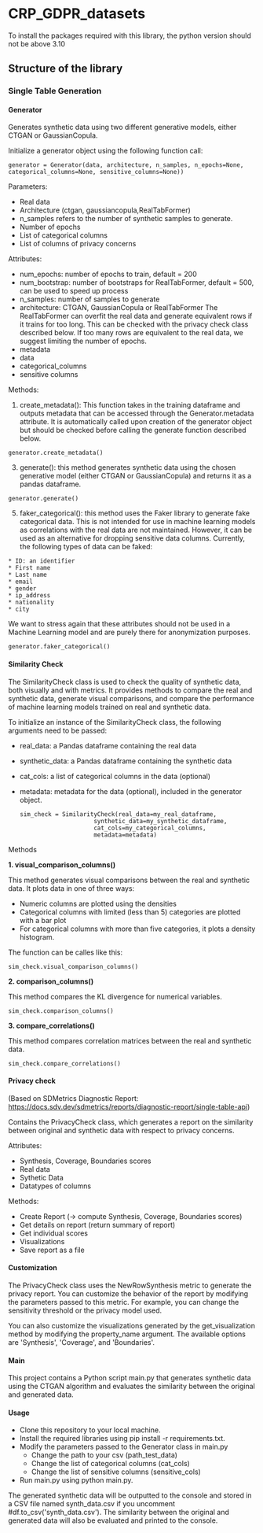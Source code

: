 # CRP_GDPR_datasets

To install the packages required with this library, the python version should not be above 3.10

## Structure of the library

### Single Table Generation

#### Generator


Generates synthetic data using two different generative models, either CTGAN or GaussianCopula. 

Initialize a generator object using the following function call: 

    generator = Generator(data, architecture, n_samples, n_epochs=None, categorical_columns=None, sensitive_columns=None))

Parameters:
  * Real data
  * Architecture (ctgan, gaussiancopula,RealTabFormer)
  * n_samples refers to the number of synthetic samples to generate. 
  * Number of epochs
  * List of categorical columns 
  * List of columns of privacy concerns

Attributes: 

  * num_epochs: number of epochs to train, default = 200
  * num_bootstrap: number of bootstraps for RealTabFormer, default = 500, can be used to speed up process
  * n_samples: number of samples to generate
  * architecture: CTGAN, GaussianCopula or RealTabFormer
The RealTabFormer can overfit the real data and generate equivalent rows if it trains for too long. This can be checked with the privacy check class described below. If too many rows are equivalent to the real data, we suggest limiting the number of epochs. 
  * metadata
  * data
  * categorical_columns
  * sensitive columns



Methods:
  1. create_metadata(): This function takes in the training dataframe and outputs metadata that can be accessed through the Generator.metadata attribute. It is automatically called upon creation of the generator object but should be checked before calling the generate function described below. 

    generator.create_metadata()
  3. generate(): this method generates synthetic data using the chosen generative model (either CTGAN or GaussianCopula) and returns it as a pandas dataframe.

    generator.generate()
  5. faker_categorical(): this method uses the Faker library to generate fake categorical data. This is not intended for use in machine learning models as correlations with the real data are not maintained.  However, it can be used as an alternative for dropping sensitive data columns. Currently, the following types of data can be faked: 

    * ID: an identifier
    * First name
    * Last name
    * email
    * gender
    * ip_address
    * nationality
    * city
   

We want to stress again that these attributes should not be used in a Machine Learning model and are purely there for anonymization purposes. 

    generator.faker_categorical()



#### Similarity Check

The SimilarityCheck class is used to check the quality of synthetic data, both visually and with metrics. It provides methods to compare the real and synthetic data, generate visual comparisons, and compare the performance of machine learning models trained on real and synthetic data.

To initialize an instance of the SimilarityCheck class, the following arguments need to be passed:

 * real_data: a Pandas dataframe containing the real data
 * synthetic_data: a Pandas dataframe containing the synthetic data
 * cat_cols: a list of categorical columns in the data (optional)
 * metadata: metadata for the data (optional), included in the generator object.

       sim_check = SimilarityCheck(real_data=my_real_dataframe,
                            synthetic_data=my_synthetic_dataframe,
                            cat_cols=my_categorical_columns,
                            metadata=metadata)
Methods

**1. visual_comparison_columns()**

This method generates visual comparisons between the real and synthetic data. It plots data in one of three ways:

 * Numeric columns are plotted using the densities
 * Categorical columns with limited (less than 5) categories are plotted with a bar plot
 * For categorical columns with more than five categories, it plots a density histogram.

The function can be calles like this: 
    
    sim_check.visual_comparison_columns()


**2. comparison_columns()** 

This method compares the KL divergence for numerical variables.

    sim_check.comparison_columns()


**3. compare_correlations()** 

This method compares correlation matrices between the real and synthetic data.

    sim_check.compare_correlations()



#### Privacy check 
(Based on SDMetrics Diagnostic Report: https://docs.sdv.dev/sdmetrics/reports/diagnostic-report/single-table-api)

Contains the PrivacyCheck class, which generates a report on the similarity between original and synthetic data with respect to privacy concerns. 

Attributes:
- Synthesis, Coverage, Boundaries scores
- Real data
- Sythetic Data
- Datatypes of columns

Methods:
- Create Report (-> compute Synthesis, Coverage, Boundaries scores)
- Get details on report (return summary of report)
- Get individual scores
- Visualizations
- Save report as a file

#### Customization 

The PrivacyCheck class uses the NewRowSynthesis metric to generate the privacy report. You can customize the behavior of the report by modifying the parameters passed to this metric. For example, you can change the sensitivity threshold or the privacy model used.

You can also customize the visualizations generated by the get_visualization method by modifying the property_name argument. The available options are 'Synthesis', 'Coverage', and 'Boundaries'.

#### Main 
This project contains a Python script main.py that generates synthetic data using the CTGAN algorithm and evaluates the similarity between the original and generated data. 

#### Usage

* Clone this repository to your local machine.
* Install the required libraries using pip install -r requirements.txt.
* Modify the parameters passed to the Generator class in main.py
  - Change the path to your csv (path_test_data)
  - Change the list of categorical columns (cat_cols)
  - Change the list of sensitive columns (sensitive_cols)
* Run main.py using python main.py.

The generated synthetic data will be outputted to the console and stored in a CSV file named synth_data.csv if you uncomment #df.to_csv('synth_data.csv'). The similarity between the original and generated data will also be evaluated and printed to the console.
